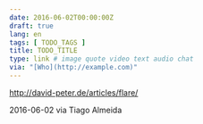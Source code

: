 ```yaml
---
date: 2016-06-02T00:00:00Z
draft: true
lang: en
tags: [ TODO_TAGS ]
title: TODO_TITLE
type: link # image quote video text audio chat
via: "[Who](http://example.com)"
---
```


<http://david-peter.de/articles/flare/>

2016-06-02 via Tiago Almeida

